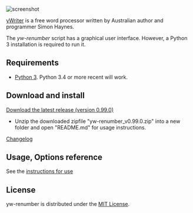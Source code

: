 ![screenshot](Screenshots/form01.png)

[yWriter](http://spacejock.com/yWriter7.html) is a free word processor written by Australian author and programmer Simon Haynes. 

The *yw-renumber* script has a graphical user interface. However, a Python 3 installation is required to run it.

## Requirements

- [Python 3](https://www.python.org). Python 3.4 or more recent will work.

## Download and install

[Download the latest release (version 0.99.0)](https://raw.githubusercontent.com/peter88213/yw-renumber/master/dist/yw-renumber_v0.99.0.zip)

- Unzip the downloaded zipfile "yw-renumber_v0.99.0.zip" into a new folder and open "README.md" for usage instructions.

[Changelog](changelog)

## Usage, Options reference

See the [instructions for use](usage)


## License

yw-renumber is distributed under the [MIT
License](http://www.opensource.org/licenses/mit-license.php).
